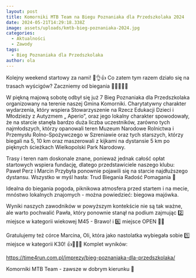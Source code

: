 ```yaml
---
layout: post
title: Komorniki MTB Team na Biegu Poznaniaka dla Przedszkolaka 2024
date: 2024-05-21T14:29:18.338Z
image: assets/uploads/kmtb-bieg-poznaniaka-2024.jpg
categories:
  - Aktualności
  - Zawody
tags:
  - Bieg Poznaniaka dla Przedszkolaka
author: ola
---
```

Kolejny weekend startowy za nami! 💪👌👍 Co zatem tym razem działo się na trasach wyścigów? Zaczniemy od biegania 🏃‍♀️🏃🏃‍♂️
<!--more-->

W piękną majową sobotę odbył się już 7 Bieg Poznaniaka dla Przedszkolaka organizowany na terenie naszej Gmina Komorniki. Charytatywny charakter wydarzenia, który wspiera Stowarzyszenie na Rzecz Edukacji Dzieci i Młodzieży z Autyzmem „ Aperio”, oraz jego lokalny charakter spowodowały, że na starcie stanęła bardzo duża liczba uczestników, zarówno tych najmłodszych, którzy opanowali teren Muzeum Narodowe Rolnictwa i Przemysłu Rolno-Spożywczego w Szreniawie oraz tych starszych, którzy biegali na 5, 10 km oraz maszerowali z kijkami na dystansie 5 km po pięknych ścieżkach Wielkopolski Park Narodowy. 

Trasy i teren nam doskonale znane, ponieważ jednak całość opłat startowych wspiera fundację, dlatego przedstawiciele naszego klubu: Paweł Perz i Marcin Przybyła ponownie pojawili się na starcie najdłuższego dystansu. Wszystko w myśl hasła: Trud Biegania Radość Pomagania 🫶

Idealna do biegania pogoda, piknikowa atmosfera przed startem i na mecie, mnóstwo lokalnych znajomych - można powiedzieć: biegowa majówka.

Wyniki naszych zawodników w powyższym kontekście nie są tak ważne, ale warto pochwalić Pawła, który ponownie stanął na podium zajmując 2️⃣ miejsce w kategorii wiekowej M45 - Brawo! i 6️⃣ miejsce OPEN 👏👏

Gratulujemy też córce Marcina, Oli, która jako nastolatka wybiegała sobie 1️⃣ miejsce w kategorii K30! 👍👏👏👏 Komplet wyników:

<https://time4run.com.pl/imprezy/bieg-poznaniaka-dla-przedszkolaka/>

Komorniki MTB Team - zawsze w dobrym kierunku 🙂